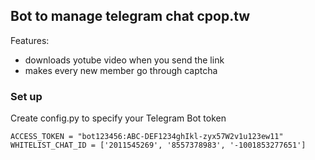 ## Bot to manage telegram chat cpop.tw

Features:

* downloads yotube video when you send the link
* makes every new member go through captcha

### Set up

Create config.py to specify your Telegram Bot token

```
ACCESS_TOKEN = "bot123456:ABC-DEF1234ghIkl-zyx57W2v1u123ew11"
WHITELIST_CHAT_ID = ['2011545269', '8557378983', '-1001853277651']
```
